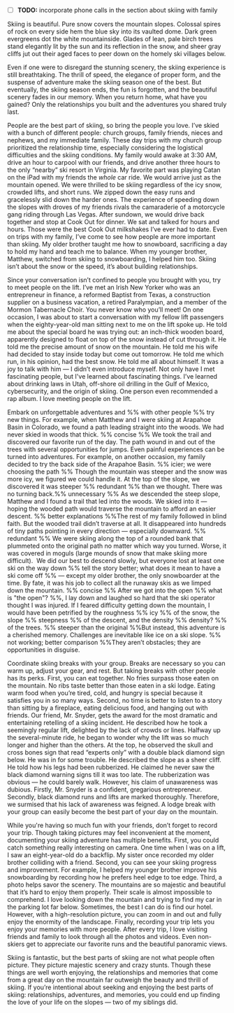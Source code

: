 

- [ ] **TODO:** incorporate phone calls in the section about skiing with family

Skiing is beautiful. Pure snow covers the mountain slopes. Colossal spires of rock on every side hem the blue sky into its vaulted dome. Dark green evergreens dot the white mountainside. Glades of lean, pale birch trees stand elegantly lit by the sun and its reflection in the snow, and sheer gray cliffs jut out their aged faces to peer down on the homely ski villages below. 

Even if one were to disregard the stunning scenery, the skiing experience is still breathtaking. The thrill of speed, the elegance of proper form, and the suspense of adventure make the skiing season one of the best. But eventually, the skiing season ends, the fun is forgotten, and the beautiful scenery fades in our memory. When you return home, what have you gained? Only the relationships you built and the adventures you shared truly last.

People are the best part of skiing, so bring the people you love. I’ve skied with a bunch of different people: church groups, family friends, nieces and nephews, and my immediate family. These day trips with my church group prioritized the relationship time, especially considering the logistical difficulties and the skiing conditions. My family would awake at 3:30 AM, drive an hour to carpool with our friends, and drive another three hours to the only “nearby” ski resort in Virginia. My favorite part was playing Catan on the iPad with my friends the _whole_ car ride. We would arrive just as the mountain opened. We were thrilled to be skiing regardless of the icy snow, crowded lifts, and short runs. We zipped down the easy runs and gracelessly slid down the harder ones. The experience of speeding down the slopes with droves of my friends rivals the camaraderie of a motorcycle gang riding through Las Vegas. After sundown, we would drive back together and stop at Cook Out for dinner. We sat and talked for hours and hours. Those were the best Cook Out milkshakes I’ve ever had to date. Even on trips with my family, I’ve come to see how people are more important than skiing. My older brother taught me how to snowboard, sacrificing a day to hold my hand and teach me to balance. When my younger brother, Matthew, switched from skiing to snowboarding, I helped him too. Skiing isn’t about the snow or the speed, it’s about building relationships.

Since your conversation isn’t confined to people you brought with you, try to meet people on the lift. I’ve met an Irish New Yorker who was an entrepreneur in finance, a reformed Baptist from Texas, a construction supplier on a business vacation, a retired Paralympian, and a member of the Mormon Tabernacle Choir. You never know who you’ll meet! On one occasion, I was about to start a conversation with my fellow lift passengers when the eighty-year-old man sitting next to me on the lift spoke up. He told me about the special board he was trying out: an inch-thick wooden board, apparently designed to float on top of the snow instead of cut through it. He told me the precise amount of snow on the mountain. He told me his wife had decided to stay inside today but come out tomorrow. He told me which run, in his opinion, had the best snow. He told me all about himself. It was a joy to talk with him — I didn’t even introduce myself. Not only have I met fascinating people, but I've learned about fascinating things. I’ve learned about drinking laws in Utah, off-shore oil drilling in the Gulf of Mexico, cybersecurity, and the origin of skiing. One person even recommended a rap album. I love meeting people on the lift.

Embark on unforgettable adventures and %% with other people %% try new things. For example, when Matthew and I were skiing at Arapahoe Basin in Colorado, we found a path leading straight into the woods. We had never skied in woods that thick. %% concise %% We took the trail and discovered our favorite run of the day. The path wound in and out of the trees with several opportunities for jumps. Even painful experiences can be turned into adventures. For example, on another occasion, my family decided to try the back side of the Arapahoe Basin. %% icier; we were choosing the path %% Though the mountain was steeper and the snow was more icy, we figured we could handle it. At the top of the slope, we discovered it was steeper %% redundant %% than we thought. There was no turning back.%% unnecessary %% As we descended the steep slope, Matthew and I found a trail that led into the woods. We skied into it — hoping the wooded path would traverse the mountain to afford an easier descent. %% better explanations %%The rest of my family followed in blind faith. But the wooded trail didn’t traverse at all. It disappeared into hundreds of tiny paths pointing in every direction — especially downward. %% redundant %% We were skiing along the top of a rounded bank that plummeted onto the original path no matter which way you turned. Worse, it was covered in moguls (large mounds of snow that make skiing more difficult).  We did our best to descend slowly, but everyone lost at least one ski on the way down %% tell the story better; what does it mean to have a ski come off %% — except my older brother, the only snowboarder at the time. By fate, it was his job to collect all the runaway skis as we limped down the mountain. %% concise %% After we got into the open %% what is "the open"? %%, I lay down and laughed so hard that the ski operator thought I was injured. If I feared difficulty getting down the mountain, I would have been petrified by the roughness %% icy  %% of the snow, the slope %% steepness %% of the descent, and the density %% density? %% of the trees. %% steeper than the original %%But instead, this adventure is a cherished memory. Challenges are inevitable like ice on a ski slope. %% not working; better comparison %%They aren’t obstacles; they are opportunities in disguise. 

Coordinate skiing breaks with your group. Breaks are necessary so you can warm up, adjust your gear, and rest. But taking breaks with other people has its perks. First, you can eat together. No fries surpass those eaten on the mountain. No ribs taste better than those eaten in a ski lodge. Eating warm food when you’re tired, cold, and hungry is special because it satisfies you in so many ways. Second, no time is better to listen to a story than sitting by a fireplace, eating delicious food, and hanging out with friends. Our friend, Mr. Snyder, gets the award for the most dramatic and entertaining retelling of a skiing incident. He described how he took a seemingly regular lift, delighted by the lack of crowds or lines. Halfway up the several-minute ride, he began to wonder why the lift was so much longer and higher than the others. At the top, he observed the skull and cross bones sign that read “experts only” with a double black diamond sign below. He was in for some trouble. He described the slope as a sheer cliff. He told how his legs had been rubberized. He claimed he never saw the black diamond warning signs till it was too late. The rubberization was obvious — he could barely walk. However, his claim of unawareness was dubious. Firstly, Mr. Snyder is a confident, gregarious entrepreneur. Secondly, black diamond runs and lifts are marked thoroughly. Therefore, we surmised that his lack of awareness was feigned. A lodge break with your group can easily become the best part of your day on the mountain.

While you're having so much fun with your friends, don’t forget to record your trip. Though taking pictures may feel inconvenient at the moment, documenting your skiing adventure has multiple benefits. First, you could catch something really interesting on camera. One time when I was on a lift, I saw an eight-year-old do a backflip. My sister once recorded my older brother colliding with a friend. Second, you can see your skiing progress and improvement. For example, I helped my younger brother improve his snowboarding by recording how he prefers heel edge to toe edge. Third, a photo helps savor the scenery. The mountains are so majestic and beautiful that it’s hard to enjoy them properly. Their scale is almost impossible to comprehend. I love looking down the mountain and trying to find my car in the parking lot far below. Sometimes, the best I can do is find our hotel. However, with a high-resolution picture, you can zoom in and out and fully enjoy the enormity of the landscape. Finally, recording your trip lets you enjoy your memories with more people. After every trip, I love visiting friends and family to look through all the photos and videos. Even non-skiers get to appreciate our favorite runs and the beautiful panoramic views.

Skiing is fantastic, but the best parts of skiing are not what people often picture. They picture majestic scenery and crazy stunts. Though these things are well worth enjoying, the relationships and memories that come from a great day on the mountain far outweigh the beauty and thrill of skiing. If you’re intentional about seeking and enjoying the best parts of skiing: relationships, adventures, and memories, you could end up finding the love of your life on the slopes — two of my siblings did.